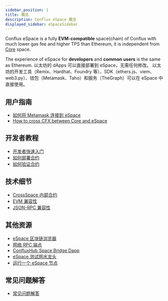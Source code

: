 ```yaml
---
sidebar_position: 1
title: 概览
description: Conflux eSpace 概览
displayed_sidebar: eSpaceSidebar
---
```


Conflux eSpace is a fully **EVM-compatible** space(chain) of Conflux with much lower gas fee and higher TPS than Ethereum, it is independent from [Core](../core/Overview.md) space.

The experience of eSpace for **developers** and **common users** is the same as Ethereum. 以太坊的 dApps 可以直接部署到 eSpace，无需任何修改。
以太坊的开发工具（Remix、Hardhat、Foundry 等）、SDK（ethers.js、viem、web3.py）、钱包（Metamask、Taho）和服务（TheGraph）可以在 eSpace 中直接使用。

## 用户指南

- [如何将 Metamask 连接到 eSpace](./UserGuide.md)
- [How to cross CFX between Core and eSpace](../general/tutorials/transferring-funds/transfer-funds-across-spaces)

## 开发者教程

- [开发者快速入门](./DeveloperQuickstart.md)
- [如何部署合约](./tutorials/deployContract/hardhatAndFoundry.md)
- [如何验证合约](./tutorials/VerifyContracts.md)

## 技术细节

- [CrossSpace 内部合约](./build/cross-space-bridge.md)
- [EVM 兼容性](./build/evm-compatibility.md)
- [JSON-RPC 兼容性](./build/jsonrpc-compatibility.md)

## 其他资源

- [eSpace 区块链浏览器](https://evm.confluxscan.io/)
- [网络 RPC 端点](./network-endpoints.md)
- [ConfluxHub Space Bridge Dapp](https://confluxhub.io/espace-bridge/cross-space)
- [eSpace 测试网水龙头](https://efaucet.confluxnetwork.org/)
- [运行一个 eSpace 节点](./build/run-a-node.md)

## 常见问题解答

- [常见问题解答](./FAQs.md)
